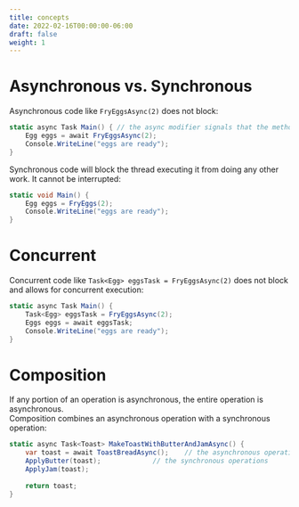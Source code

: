 ```yaml
---
title: concepts
date: 2022-02-16T00:00:00-06:00
draft: false
weight: 1
---
```


# Asynchronous vs. Synchronous
Asynchronous code like `FryEggsAsync(2)` does not block:
```cs
static async Task Main() { // the async modifier signals that the method contains an await
	Egg eggs = await FryEggsAsync(2);
	Console.WriteLine("eggs are ready");
}
```

Synchronous code will block the thread executing it from doing any other work.  It cannot be interrupted:
```cs
static void Main() {
	Egg eggs = FryEggs(2);
	Console.WriteLine("eggs are ready");
}
```

# Concurrent
Concurrent code like `Task<Egg> eggsTask = FryEggsAsync(2)` does not block and allows for concurrent execution:
```cs
static async Task Main() {
	Task<Egg> eggsTask = FryEggsAsync(2);
	Eggs eggs = await eggsTask;
	Console.WriteLine("eggs are ready");
}
```

# Composition
If any portion of an operation is asynchronous, the entire operation is asynchronous.  
Composition combines an asynchronous operation with a synchronous operation:
```cs
static async Task<Toast> MakeToastWithButterAndJamAsync() {
	var toast = await ToastBreadAsync();	// the asynchronous operation
	ApplyButter(toast);				// the synchronous operations
	ApplyJam(toast);
	
	return toast;
}
```
